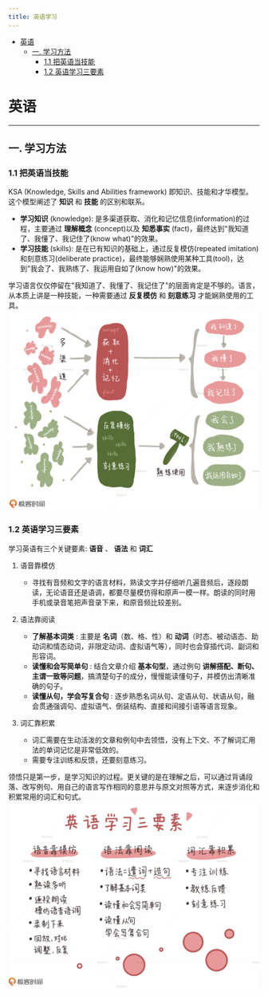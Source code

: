 ```yaml
---
title: 英语学习
---
```


<!-- @import "[TOC]" {cmd="toc" depthFrom=1 depthTo=6 orderedList=false} -->

<!-- code_chunk_output -->

- [英语](#英语)
  - [一. 学习方法](#一-学习方法)
    - [1.1 把英语当技能](#11-把英语当技能)
    - [1.2 英语学习三要素](#12-英语学习三要素)

<!-- /code_chunk_output -->

# 英语

---

## 一. 学习方法

### 1.1 把英语当技能

KSA (Knowledge, Skills and Abilities framework) 即知识、技能和才华模型。这个模型阐述了 **知识** 和 **技能** 的区别和联系。

- **学习知识** (knowledge): 是多渠道获取、消化和记忆信息(information)的过程，主要通过 **理解概念** (concept)以及 **知悉事实** (fact)，最终达到"我知道了、我懂了、我记住了(know what)"的效果。
- **学习技能** (skills): 是在已有知识的基础上，通过反复模仿(repeated imitation)和刻意练习(deliberate practice)，最终能够娴熟使用某种工具(tool)，达到"我会了、我熟练了、我运用自如了(know how)"的效果。

学习语言仅仅停留在"我知道了、我懂了、我记住了"的层面肯定是不够的。语言，从本质上讲是一种技能，一种需要通过 **反复模仿** 和 **刻意练习** 才能娴熟使用的工具。
![知识与技能的异同](./image/知识与技能的异同.jpg)

### 1.2 英语学习三要素

学习英语有三个关键要素: **语音** 、 **语法** 和 **词汇**

1. 语音靠模仿
    - 寻找有音频和文字的语言材料，熟读文字并仔细听几遍音频后，逐段朗读，无论语音还是语调，都要尽量模仿得和原声一模一样。朗读的同时用手机或录音笔把声音录下来，和原音频比较差别。

2. 语法靠阅读
    - **了解基本词类** : 主要是 **名词**（数、格、性）和 **动词**（时态、被动语态、助动词和情态动词，非限定动词、虚拟语气等），同时也会穿插代词、副词和形容词。
    - **读懂和会写简单句** : 结合文章介绍 **基本句型**，通过例句 **讲解搭配、断句、主谓一致等问题**，搞清楚句子的成分，慢慢能读懂句子，并模仿出清晰准确的句子。
    - **读懂从句，学会写复合句** : 逐步熟悉名词从句、定语从句、状语从句，融会贯通强调句、虚拟语气、倒装结构、直接和间接引语等语言现象。
3. 词汇靠积累
    - 词汇需要在生动活泼的文章和例句中去领悟，没有上下文、不了解词汇用法的单词记忆是非常低效的。
    - 需要专注训练和反馈，还要刻意练习。

领悟只是第一步，是学习知识的过程。更关键的是在理解之后，可以通过背诵段落、改写例句、用自己的语言写作相同的意思并与原文对照等方式，来逐步消化和积累常用的词汇和句式。
![英语学习三要素](./image/英语学习三要素.jpg)
